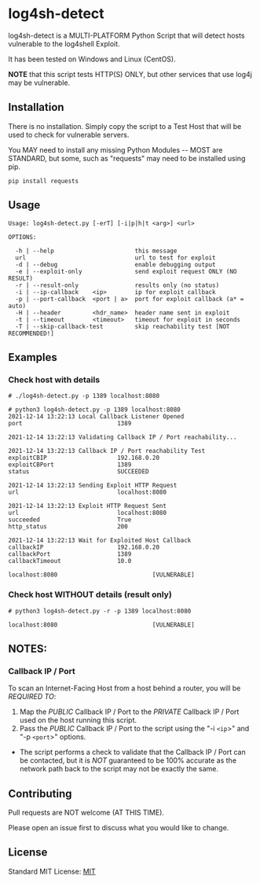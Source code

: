 # log4sh-detect

log4sh-detect is a MULTI-PLATFORM Python Script that will detect hosts vulnerable to the log4shell Exploit.

It has been tested on Windows and Linux (CentOS).

**NOTE** that this script tests HTTP(S) ONLY, but other services that use log4j may be vulnerable.

## Installation

There is no installation.  Simply copy the script to a Test Host that will be used to check for vulnerable servers.

You MAY need to install any missing Python Modules -- MOST are STANDARD, but some, such as "requests" may need to be installed using pip.

```
pip install requests
```

## Usage
```
Usage: log4sh-detect.py [-erT] [-i|p|h|t <arg>] <url>

OPTIONS:

  -h | --help                       this message
  url                               url to test for exploit
  -d | --debug                      enable debugging output
  -e | --exploit-only               send exploit request ONLY (NO RESULT)
  -r | --result-only                results only (no status)
  -i | --ip-callback    <ip>        ip for exploit callback
  -p | --port-callback  <port | a>  port for exploit callback (a* = auto)
  -H | --header         <hdr_name>  header name sent in exploit
  -t | --timeout        <timeout>   timeout for exploit in seconds
  -T | --skip-callback-test         skip reachability test [NOT RECOMMENDED!]
```

## Examples

### Check host with details
```
# ./log4sh-detect.py -p 1389 localhost:8080
```
```
# python3 log4sh-detect.py -p 1389 localhost:8080
2021-12-14 13:22:13 Local Callback Listener Opened
port                           1389

2021-12-14 13:22:13 Validating Callback IP / Port reachability...

2021-12-14 13:22:13 Callback IP / Port reachability Test
exploitCBIP                    192.168.0.20
exploitCBPort                  1389
status                         SUCCEEDED

2021-12-14 13:22:13 Sending Exploit HTTP Request
url                            localhost:8080

2021-12-14 13:22:13 Exploit HTTP Request Sent
url                            localhost:8080
succeeded                      True
http_status                    200

2021-12-14 13:22:13 Wait for Exploited Host Callback
callbackIP                     192.168.0.20
callbackPort                   1389
callbackTimeout                10.0

localhost:8080                           [VULNERABLE]
```

### Check host WITHOUT details (result only)
```
# python3 log4sh-detect.py -r -p 1389 localhost:8080
```
```
localhost:8080                           [VULNERABLE]
```

## NOTES:

### Callback IP / Port
To scan an Internet-Facing Host from a host behind a router, you will be *REQUIRED TO*:

1. Map the *PUBLIC* Callback IP / Port to the *PRIVATE* Callback IP / Port used on the host running this script.
2. Pass the *PUBLIC* Callback IP / Port to the script using the "-i `<ip`>" and "-p `<port`>" options.
* The script performs a check to validate that the Callback IP / Port can be contacted, but it is *NOT* guaranteed to be 100% accurate as the network path back to the script may not be exactly the same.


## Contributing
Pull requests are NOT welcome (AT THIS TIME).

Please open an issue first to discuss what you would like to change.


## License
Standard MIT License:
[MIT](https://choosealicense.com/licenses/mit/)